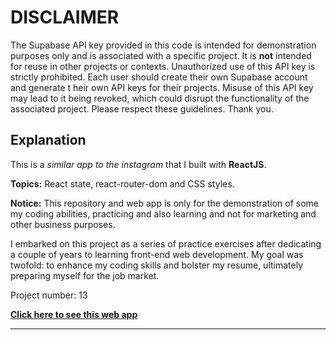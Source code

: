 # DISCLAIMER

The Supabase API key provided in this code is intended for
demonstration purposes only and is associated with a specific project.
It is **not** intended for reuse in other projects or contexts.
Unauthorized use of this API key is strictly prohibited.
Each user should create their own Supabase account and generate t
heir own API keys for their projects. Misuse of this API key may
lead to it being revoked, which could disrupt the functionality of
the associated project. Please respect these guidelines. Thank you.

## Explanation

This is a _similar app to the instagram_ that I built with **ReactJS**.

**Topics:** React state, react-router-dom and CSS styles.

**Notice:** This repository and web app is only for the demonstration of some my coding abilities, practicing and also learning and not for marketing and other business purposes.

I embarked on this project as a series of practice exercises after dedicating a couple of years to learning front-end web development. My goal was twofold: to enhance my coding skills and bolster my resume, ultimately preparing myself for the job market.

Project number: 13

[**Click here to see this web app**](https://hadi-mollataheri.github.io/react-ecommerce-app/)

---
